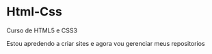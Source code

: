 # Html-Css
 Curso de HTML5 e CSS3

 Estou apredendo a criar sites e agora vou gerenciar meus repositorios
